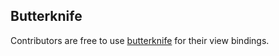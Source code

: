 ## Butterknife

Contributors are free to use [butterknife](https://github.com/JakeWharton/butterknife) for their view bindings. 